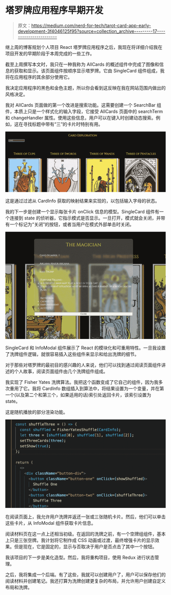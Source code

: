 # 塔罗牌应用程序早期开发

> 原文：<https://medium.com/nerd-for-tech/tarot-card-app-early-development-3f4046125f95?source=collection_archive---------17----------------------->

继上周的博客规划个人项目 React 塔罗牌应用程序之后，我现在将详细介绍我在项目开发的早期阶段于本周完成的一些工作。

截至上周撰写本文时，我只在一种我称为 AllCards 的概述组件中完成了图像和信息的获取和显示。该页面组件按顺序显示塔罗牌。它由 SingleCard 组件组成，我将在应用程序的其余部分使用它。

我决定应用程序的黑色和金色主题，所以你会看到这反映在我在网站范围内做出的风格决定。

我对 AllCards 页面做的第一个改进是搜索功能。这需要创建一个 SearchBar 组件，本质上只是一个样式化的输入字段，它接受 AllCards 页面中的 searchTerm 和 changeHandler 属性。使用这些信息，用户可以在键入时创建动态搜索。例如，这在寻找标题中带有“三”的卡片时特别有用。

![](img/1ddcfcf5f67906207eb0986fae0557d5.png)

这是通过过滤从 CardInfo 获取的映射结果来实现的，以包括输入字母的状态。

我的下一步是创建一个显示每张卡片 onClick 信息的模型。SingleCard 组件有一个连接到 state 的侦听器，它指示模式是否显示。一旦打开，模式就会关闭，并带有一个标记为“关闭”的按钮，或者当用户在模式外部单击时关闭。

![](img/76e9c85fc6f88dbe0713bf04ff98af43.png)

SingleCard 和 InfoModal 组件展示了 React 的模块化和可重用特性。一旦我设置了洗牌组件逻辑，就很容易插入这些组件来显示和给出洗牌的细节。

对于那些对塔罗牌的最初目的感兴趣的人来说，他们可以找到通过阅读页面组件讲述的个人故事，阅读页面组件由几个洗牌组件组成。

我实现了 Fisher Yates 洗牌算法。我把这个函数变成了它自己的组件，因为我多次重用了它。我将 CardInfo 数组插入到算法中，将结果设置为一个变量，并在第一个(以及第二个和第三个，如果适用的话)索引处返回卡片，该索引设置为 state。

这是随机播放的部分渲染功能。

![](img/0615d4f9421ce3a00a4b2d7657cd5137.png)

在阅读页面上，我允许用户洗牌并返还一张或三张随机卡片。然后，他们可以单击这些卡片，从 InfoModal 组件获取卡片信息。

阅读材料页在这一点上还相当初级。在返回的洗牌之前，有一个空牌组组件，基本上只是三张空牌。我计划将它制作成 CSS 动画或过渡，最终增强卡片的显示效果。但是现在，它是固定的，显示与否取决于用户是否点击了其中一个按钮。

我该项目的下一步是美化造型。然后，我将重构项目，使用 Redux 进行状态管理。

之后，我将集成一个后端。有了这些，我就可以创建用户了，用户可以保存他们的阅读材料并创建笔记。我还打算为洗牌创建更复杂的布局，并允许用户创建自定义布局和洗牌。